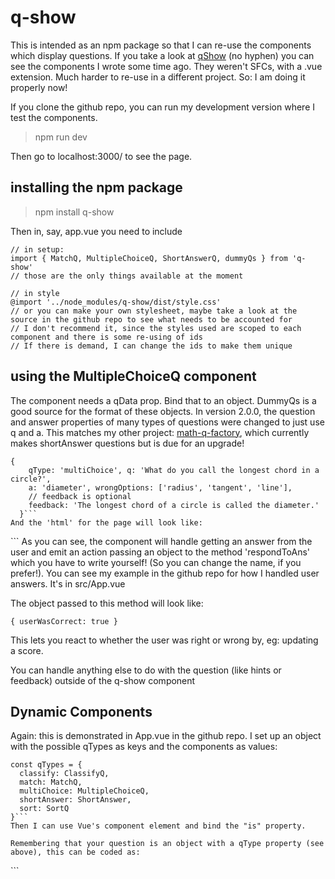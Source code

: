 # q-show

This is intended as an npm package so that I can re-use the components which display questions. If you take a look at [qShow](https://github.com/Samir70/qShow) (no hyphen) you can see the components I wrote some time ago. They weren't SFCs, with a .vue extension. Much harder to re-use in a different project. So: I am doing it properly now! 

If you clone the github repo, you can run my development version where I test the components.

> npm run dev

Then go to localhost:3000/ to see the page. 

## installing the npm package

> npm install q-show

Then in, say, app.vue you need to include

```
// in setup:
import { MatchQ, MultipleChoiceQ, ShortAnswerQ, dummyQs } from 'q-show'
// those are the only things available at the moment

// in style
@import '../node_modules/q-show/dist/style.css'
// or you can make your own stylesheet, maybe take a look at the source in the github repo to see what needs to be accounted for
// I don't recommend it, since the styles used are scoped to each component and there is some re-using of ids
// If there is demand, I can change the ids to make them unique
```

## using the MultipleChoiceQ component

The component needs a qData prop. Bind that to an object. DummyQs is a good source for the format of these objects. In version 2.0.0, the question and answer properties of many types of questions were changed to just use q and a. This matches my other project: [math-q-factory](https://github.com/Samir70/math-q-factory), which currently makes shortAnswer questions but is due for an upgrade!
```
{
    qType: 'multiChoice', q: 'What do you call the longest chord in a circle?',
    a: 'diameter', wrongOptions: ['radius', 'tangent', 'line'],
    // feedback is optional
    feedback: 'The longest chord of a circle is called the diameter.' 
  }```
And the 'html' for the page will look like:
```
<MultipleChoiceQ v-bind:qData="currentQ" v-on:user-answered="respondToAns" />
```
As you can see, the component will handle getting an answer from the user and emit an action passing an object to the method 'respondToAns' which you have to write yourself! (So you can change the name, if you prefer!). You can see my example in the github repo for how I handled user answers. It's in src/App.vue

The object passed to this method will look like:

```
{ userWasCorrect: true }
```
This lets you react to whether the user was right or wrong by, eg: updating a score. 

You can handle anything else to do with the question (like hints or feedback) outside of the q-show component

## Dynamic Components
Again: this is demonstrated in App.vue in the github repo. I set up an object with the possible qTypes as keys and the components as values:
```
const qTypes = {
  classify: ClassifyQ,
  match: MatchQ,
  multiChoice: MultipleChoiceQ,
  shortAnswer: ShortAnswer,
  sort: SortQ
}```
Then I can use Vue's component element and bind the "is" property. 

Remembering that your question is an object with a qType property (see above), this can be coded as:
```
<component v-bind:is="qTypes[currentQ.qType]" v-bind:qData="currentQ" v-on:user-answered="respondToAns"  />
```
